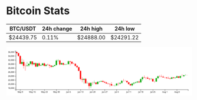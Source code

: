 # Bitcoin Stats

BTC/USDT|24h change|24h high|24h low|
|---|---|---|---|
|$24439.75|0.11%|$24888.00|$24291.22|

<img src="./chart.svg">
